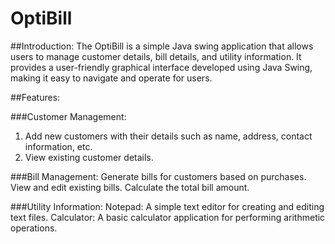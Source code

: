 # OptiBill

##Introduction:
The OptiBill is a simple Java swing application that allows users to manage customer details, bill details, and utility information. It provides a user-friendly graphical interface developed using Java Swing, making it easy to navigate and operate for users.

##Features:

###Customer Management:
1) Add new customers with their details such as name, address, contact information, etc.
2) View existing customer details.

###Bill Management:
Generate bills for customers based on purchases.
View and edit existing bills.
Calculate the total bill amount.

###Utility Information:
Notepad: A simple text editor for creating and editing text files.
Calculator: A basic calculator application for performing arithmetic operations.
